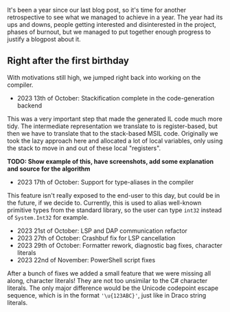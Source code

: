 It's been a year since our last blog post, so it's time for another retrospective to see what we managed to achieve in a year. The year had its ups and downs, people getting interested and disinterested in the project, phases of burnout, but we managed to put together enough progress to justify a blogpost about it.

## Right after the first birthday

With motivations still high, we jumped right back into working on the compiler.

- 2023 13th of October: Stackification complete in the code-generation backend

This was a very important step that made the generated IL code much more tidy. The intermediate representation we translate to is register-based, but then we have to translate that to the stack-based MSIL code. Originally we took the lazy approach here and allocated a lot of local variables, only using the stack to move in and out of these local "registers".

**TODO: Show example of this, have screenshots, add some explanation and source for the algorithm**

- 2023 17th of October: Support for type-aliases in the compiler

This feature isn't really exposed to the end-user to this day, but could be in the future, if we decide to. Currently, this is used to alias well-known primitive types from the standard library, so the user can type `int32` instead of `System.Int32` for example.

- 2023 21st of October: LSP and DAP communication refactor
- 2023 27th of October: Crashbuf fix for LSP cancellation
- 2023 29th of October: Formatter rework, diagnostic bag fixes, character literals
- 2023 22nd of November: PowerShell script fixes

After a bunch of fixes we added a small feature that we were missing all along, character literals! They are not too unsimilar to the C# character literals. The only major difference would be the Unicode codepoint escape sequence, which is in the format `'\u{123ABC}'`, just like in Draco string literals.